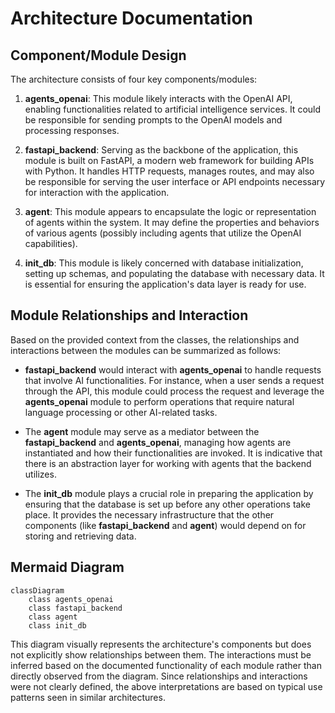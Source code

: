 # Architecture Documentation

## Component/Module Design

The architecture consists of four key components/modules:

1. **agents_openai**: This module likely interacts with the OpenAI API, enabling functionalities related to artificial intelligence services. It could be responsible for sending prompts to the OpenAI models and processing responses.

2. **fastapi_backend**: Serving as the backbone of the application, this module is built on FastAPI, a modern web framework for building APIs with Python. It handles HTTP requests, manages routes, and may also be responsible for serving the user interface or API endpoints necessary for interaction with the application.

3. **agent**: This module appears to encapsulate the logic or representation of agents within the system. It may define the properties and behaviors of various agents (possibly including agents that utilize the OpenAI capabilities).

4. **init_db**: This module is likely concerned with database initialization, setting up schemas, and populating the database with necessary data. It is essential for ensuring the application's data layer is ready for use.

## Module Relationships and Interaction

Based on the provided context from the classes, the relationships and interactions between the modules can be summarized as follows:

- **fastapi_backend** would interact with **agents_openai** to handle requests that involve AI functionalities. For instance, when a user sends a request through the API, this module could process the request and leverage the **agents_openai** module to perform operations that require natural language processing or other AI-related tasks.

- The **agent** module may serve as a mediator between the **fastapi_backend** and **agents_openai**, managing how agents are instantiated and how their functionalities are invoked. It is indicative that there is an abstraction layer for working with agents that the backend utilizes.

- The **init_db** module plays a crucial role in preparing the application by ensuring that the database is set up before any other operations take place. It provides the necessary infrastructure that the other components (like **fastapi_backend** and **agent**) would depend on for storing and retrieving data.

## Mermaid Diagram

```mermaid
classDiagram
    class agents_openai
    class fastapi_backend
    class agent
    class init_db
```

This diagram visually represents the architecture's components but does not explicitly show relationships between them. The interactions must be inferred based on the documented functionality of each module rather than directly observed from the diagram. Since relationships and interactions were not clearly defined, the above interpretations are based on typical use patterns seen in similar architectures.